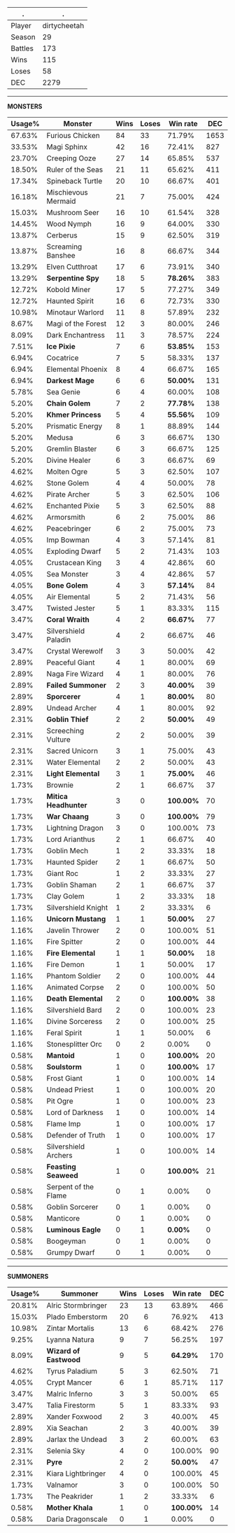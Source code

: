.|.
|-|-
Player|dirtycheetah
Season|29
Battles|173
Wins|115
Loses|58
DEC|2279

---
**MONSTERS**

Usage%|Monster|Wins|Loses|Win rate|DEC|
-|-|-|-|-|-|
67.63%|Furious Chicken|84|33|71.79%|1653|
33.53%|Magi Sphinx|42|16|72.41%|827|
23.70%|Creeping Ooze|27|14|65.85%|537|
18.50%|Ruler of the Seas|21|11|65.62%|411|
17.34%|Spineback Turtle|20|10|66.67%|401|
16.18%|Mischievous Mermaid|21|7|75.00%|424|
15.03%|Mushroom Seer|16|10|61.54%|328|
14.45%|Wood Nymph|16|9|64.00%|330|
13.87%|Cerberus|15|9|62.50%|319|
13.87%|Screaming Banshee|16|8|66.67%|344|
13.29%|Elven Cutthroat|17|6|73.91%|340|
13.29%|**Serpentine Spy**|18|5|**78.26%**|383|
12.72%|Kobold Miner|17|5|77.27%|349|
12.72%|Haunted Spirit|16|6|72.73%|330|
10.98%|Minotaur Warlord|11|8|57.89%|232|
8.67%|Magi of the Forest|12|3|80.00%|246|
8.09%|Dark Enchantress|11|3|78.57%|224|
7.51%|**Ice Pixie**|7|6|**53.85%**|153|
6.94%|Cocatrice|7|5|58.33%|137|
6.94%|Elemental Phoenix|8|4|66.67%|165|
6.94%|**Darkest Mage**|6|6|**50.00%**|131|
5.78%|Sea Genie|6|4|60.00%|108|
5.20%|**Chain Golem**|7|2|**77.78%**|138|
5.20%|**Khmer Princess**|5|4|**55.56%**|109|
5.20%|Prismatic Energy|8|1|88.89%|144|
5.20%|Medusa|6|3|66.67%|130|
5.20%|Gremlin Blaster|6|3|66.67%|125|
5.20%|Divine Healer|6|3|66.67%|69|
4.62%|Molten Ogre|5|3|62.50%|107|
4.62%|Stone Golem|4|4|50.00%|78|
4.62%|Pirate Archer|5|3|62.50%|106|
4.62%|Enchanted Pixie|5|3|62.50%|88|
4.62%|Armorsmith|6|2|75.00%|86|
4.62%|Peacebringer|6|2|75.00%|73|
4.05%|Imp Bowman|4|3|57.14%|81|
4.05%|Exploding Dwarf|5|2|71.43%|103|
4.05%|Crustacean King|3|4|42.86%|60|
4.05%|Sea Monster|3|4|42.86%|57|
4.05%|**Bone Golem**|4|3|**57.14%**|84|
4.05%|Air Elemental|5|2|71.43%|56|
3.47%|Twisted Jester|5|1|83.33%|115|
3.47%|**Coral Wraith**|4|2|**66.67%**|77|
3.47%|Silvershield Paladin|4|2|66.67%|46|
3.47%|Crystal Werewolf|3|3|50.00%|42|
2.89%|Peaceful Giant|4|1|80.00%|69|
2.89%|Naga Fire Wizard|4|1|80.00%|76|
2.89%|**Failed Summoner**|2|3|**40.00%**|39|
2.89%|**Sporcerer**|4|1|**80.00%**|80|
2.89%|Undead Archer|4|1|80.00%|92|
2.31%|**Goblin Thief**|2|2|**50.00%**|49|
2.31%|Screeching Vulture|2|2|50.00%|39|
2.31%|Sacred Unicorn|3|1|75.00%|43|
2.31%|Water Elemental|2|2|50.00%|43|
2.31%|**Light Elemental**|3|1|**75.00%**|46|
1.73%|Brownie|2|1|66.67%|37|
1.73%|**Mitica Headhunter**|3|0|**100.00%**|70|
1.73%|**War Chaang**|3|0|**100.00%**|79|
1.73%|Lightning Dragon|3|0|100.00%|73|
1.73%|Lord Arianthus|2|1|66.67%|40|
1.73%|Goblin Mech|1|2|33.33%|18|
1.73%|Haunted Spider|2|1|66.67%|50|
1.73%|Giant Roc|1|2|33.33%|27|
1.73%|Goblin Shaman|2|1|66.67%|37|
1.73%|Clay Golem|1|2|33.33%|18|
1.73%|Silvershield Knight|1|2|33.33%|6|
1.16%|**Unicorn Mustang**|1|1|**50.00%**|27|
1.16%|Javelin Thrower|2|0|100.00%|51|
1.16%|Fire Spitter|2|0|100.00%|44|
1.16%|**Fire Elemental**|1|1|**50.00%**|18|
1.16%|Fire Demon|1|1|50.00%|17|
1.16%|Phantom Soldier|2|0|100.00%|44|
1.16%|Animated Corpse|2|0|100.00%|50|
1.16%|**Death Elemental**|2|0|**100.00%**|38|
1.16%|Silvershield Bard|2|0|100.00%|23|
1.16%|Divine Sorceress|2|0|100.00%|25|
1.16%|Feral Spirit|1|1|50.00%|6|
1.16%|Stonesplitter Orc|0|2|0.00%|0|
0.58%|**Mantoid**|1|0|**100.00%**|20|
0.58%|**Soulstorm**|1|0|**100.00%**|17|
0.58%|Frost Giant|1|0|100.00%|14|
0.58%|Undead Priest|1|0|100.00%|20|
0.58%|Pit Ogre|1|0|100.00%|23|
0.58%|Lord of Darkness|1|0|100.00%|14|
0.58%|Flame Imp|1|0|100.00%|17|
0.58%|Defender of Truth|1|0|100.00%|17|
0.58%|Silvershield Archers|1|0|100.00%|14|
0.58%|**Feasting Seaweed**|1|0|**100.00%**|21|
0.58%|Serpent of the Flame|0|1|0.00%|0|
0.58%|Goblin Sorcerer|0|1|0.00%|0|
0.58%|Manticore|0|1|0.00%|0|
0.58%|**Luminous Eagle**|0|1|**0.00%**|0|
0.58%|Boogeyman|0|1|0.00%|0|
0.58%|Grumpy Dwarf|0|1|0.00%|0|

---
**SUMMONERS**

Usage%|Summoner|Wins|Loses|Win rate|DEC|
-|-|-|-|-|-|
20.81%|Alric Stormbringer|23|13|63.89%|466|
15.03%|Plado Emberstorm|20|6|76.92%|413|
10.98%|Zintar Mortalis|13|6|68.42%|276|
9.25%|Lyanna Natura|9|7|56.25%|197|
8.09%|**Wizard of Eastwood**|9|5|**64.29%**|170|
4.62%|Tyrus Paladium|5|3|62.50%|71|
4.05%|Crypt Mancer|6|1|85.71%|117|
3.47%|Malric Inferno|3|3|50.00%|65|
3.47%|Talia Firestorm|5|1|83.33%|93|
2.89%|Xander Foxwood|2|3|40.00%|45|
2.89%|Xia Seachan|2|3|40.00%|39|
2.89%|Jarlax the Undead|3|2|60.00%|63|
2.31%|Selenia Sky|4|0|100.00%|90|
2.31%|**Pyre**|2|2|**50.00%**|47|
2.31%|Kiara Lightbringer|4|0|100.00%|45|
1.73%|Valnamor|3|0|100.00%|50|
1.73%|The Peakrider|1|2|33.33%|6|
0.58%|**Mother Khala**|1|0|**100.00%**|14|
0.58%|Daria Dragonscale|0|1|0.00%|0|
